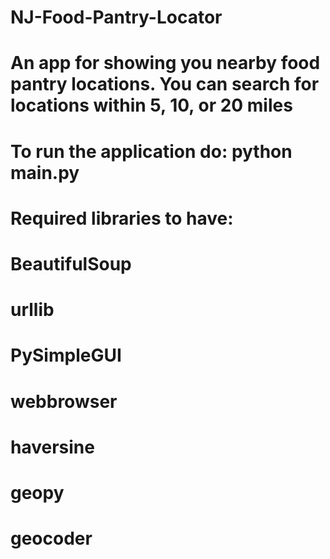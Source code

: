 # NJ-Food-Pantry-Locator
# An app for showing you nearby food pantry locations. You can search for locations within 5, 10, or 20 miles
# To run the application do: python main.py

# Required libraries to have:
# BeautifulSoup
# urllib
# PySimpleGUI
# webbrowser
# haversine
# geopy
# geocoder